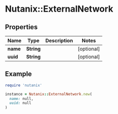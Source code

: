 # Nutanix::ExternalNetwork

## Properties

| Name | Type | Description | Notes |
| ---- | ---- | ----------- | ----- |
| **name** | **String** |  | [optional] |
| **uuid** | **String** |  | [optional] |

## Example

```ruby
require 'nutanix'

instance = Nutanix::ExternalNetwork.new(
  name: null,
  uuid: null
)
```

